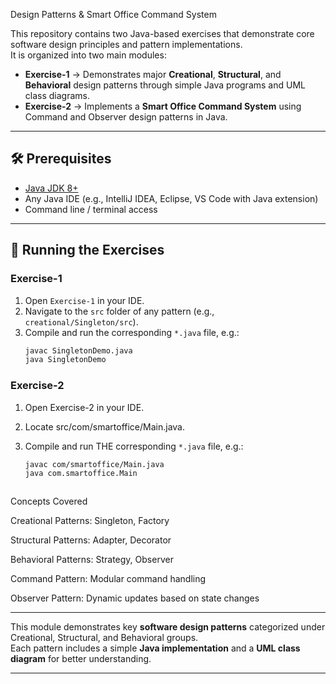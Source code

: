 Design Patterns & Smart Office Command System

This repository contains two Java-based exercises that demonstrate core software design principles and pattern implementations.  
It is organized into two main modules:

- **Exercise-1** → Demonstrates major **Creational**, **Structural**, and **Behavioral** design patterns through simple Java programs and UML class diagrams.  
- **Exercise-2** → Implements a **Smart Office Command System** using Command and Observer design patterns in Java.

---


## 🛠️ Prerequisites

- [Java JDK 8+](https://www.oracle.com/java/technologies/javase-downloads.html)  
- Any Java IDE (e.g., IntelliJ IDEA, Eclipse, VS Code with Java extension)  
- Command line / terminal access

---

## 🚀 Running the Exercises

###  Exercise-1
1. Open `Exercise-1` in your IDE.  
2. Navigate to the `src` folder of any pattern (e.g., `creational/Singleton/src`).  
3. Compile and run the corresponding `*.java` file, e.g.:
   ```bash
   javac SingletonDemo.java
   java SingletonDemo

### Exercise-2

1. Open Exercise-2 in your IDE.

2. Locate src/com/smartoffice/Main.java.

3. Compile and run THE corresponding `*.java` file, e.g.:
   ```bash
   javac com/smartoffice/Main.java
   java com.smartoffice.Main



Concepts Covered

Creational Patterns: Singleton, Factory

Structural Patterns: Adapter, Decorator

Behavioral Patterns: Strategy, Observer

Command Pattern: Modular command handling

Observer Pattern: Dynamic updates based on state changes

---


This module demonstrates key **software design patterns** categorized under Creational, Structural, and Behavioral groups.  
Each pattern includes a simple **Java implementation** and a **UML class diagram** for better understanding.

---
